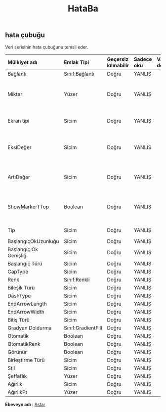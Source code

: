﻿---
title: HataBa
second_title: Aspose.Cells Cloud Documen
type: docs
url: /tr/specification/model/errorbar/
description: "Aspose.Cells Bulut modeli spesifikasyonu: ErrorBar. Açma, oluşturma, düzenleme, bölme, birleştirme, karşılaştırma ve dönüştürme gibi özelliklerle Excel ve diğer elektronik tablo belgelerini zahmetsizce yönetin"
kwords: Excel, Office, Elektronik Tablo, Cloud REST API, ErrorBar
weight: 50
---
## **hata çubuğu**

 Veri serisinin hata çubuğunu temsil eder.

| Mülkiyet adı| Emlak Tipi| Geçersiz kılınabilir| Sadece oku| Varsayılan değer| Tanım|
|:- |:- |:- |:- |:- |:- |
| Bağlantı| Sınıf:Bağlantı| Doğru| YANLIŞ|||
| Miktar| Yüzer| Doğru| YANLIŞ||Hata çubuğunun miktarını temsil eder. Tutar sıfırdan büyük veya sıfıra eşit olmalıdır.|
| Ekran tipi| Sicim| Doğru| YANLIŞ|| Hata çubuğu görüntüleme türünü temsil eder.|
| EksiDeğer| Sicim| Doğru| YANLIŞ|| Hata çubuğu türü Özel olduğunda negatif hata miktarını temsil eder.|
| ArtıDeğer| Sicim| Doğru| YANLIŞ|| Hata çubuğu türü Özel olduğunda pozitif hata miktarını temsil eder.|
| ShowMarkerTTop| Boolean| Doğru| YANLIŞ|| Hata çubuklarının bir T-top ile biçimlendirilip biçimlendirilmediğini gösterir.|
| Tip| Sicim| Doğru| YANLIŞ|| Hata çubuğu miktarı türünü temsil eder.|
| BaşlangıçOkUzunluğu| Sicim| Doğru| YANLIŞ|||
| Başlangıç Ok Genişliği| Sicim| Doğru| YANLIŞ|||
| Başlangıç Türü| Sicim| Doğru| YANLIŞ|||
| CapType| Sicim| Doğru| YANLIŞ|||
| Renk| Sınıf:Renkli| Doğru| YANLIŞ|||
| Bileşik Türü| Sicim| Doğru| YANLIŞ|||
| DashType| Sicim| Doğru| YANLIŞ|||
| EndArrowLength| Sicim| Doğru| YANLIŞ|||
| EndArrowWidth| Sicim| Doğru| YANLIŞ|||
| Bitiş Türü| Sicim| Doğru| YANLIŞ|||
| Gradyan Doldurma| Sınıf:GradientFill| Doğru| YANLIŞ|||
| Otomatik| Boolean| Doğru| YANLIŞ|||
| OtomatikRenk| Boolean| Doğru| YANLIŞ|||
| Görünür| Boolean| Doğru| YANLIŞ|||
| Birleştirme Türü| Sicim| Doğru| YANLIŞ|||
| Stil| Sicim| Doğru| YANLIŞ|||
| Şeffaflık| Yüzer| Doğru| YANLIŞ|||
| Ağırlık| Sicim| Doğru| YANLIŞ|||
| AğırlıkPt| Yüzer| Doğru| YANLIŞ|||

**Ebeveyn adı** : [Astar](/specification/model/line)

